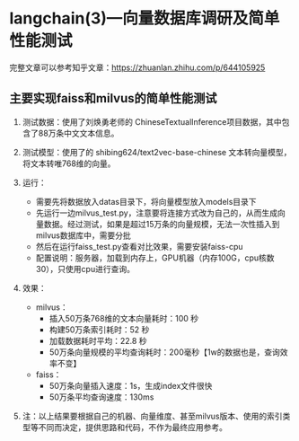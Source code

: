 # langchain(3)—向量数据库调研及简单性能测试

完整文章可以参考知乎文章：https://zhuanlan.zhihu.com/p/644105925

## 主要实现faiss和milvus的简单性能测试

1. 测试数据：使用了刘焕勇老师的 ChineseTextualInference项目数据，其中包含了88万条中文文本信息。
2. 测试模型：使用了的 shibing624/text2vec-base-chinese 文本转向量模型，将文本转唯768维的向量。
3. 运行：
    * 需要先将数据放入datas目录下，将向量模型放入models目录下
    * 先运行一边milvus_test.py，注意要将连接方式改为自己的，从而生成向量数据。经过测试，如果是超过15万条的向量规模，无法一次性插入到milvus数据库中，需要分批
    * 然后在运行faiss_test.py查看对比效果，需要安装faiss-cpu
    * 配置说明：服务器，加载到内存上，GPU机器（内存100G，cpu核数30），只使用cpu进行查询。
4. 效果：
    * milvus：
      * 插入50万条768维的文本向量耗时：100 秒
      * 构建50万条索引耗时：52 秒
      * 加载数据耗时平均：22.8 秒
      * 50万条向量规模的平均查询耗时：200毫秒【1w的数据也是，查询效率不变】
    * faiss：
      * 50万条向量插入速度：1s，生成index文件很快
      * 50万条平均查询速度：130ms

5. 注：以上结果要根据自己的机器、向量维度、甚至milvus版本、使用的索引类型等不同而决定，提供思路和代码，不作为最终应用参考。